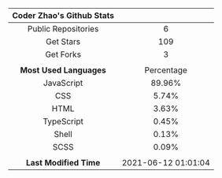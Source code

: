 | **Coder Zhao's Github Stats** | |
|:-:|:-:|
| Public Repositories | 6 |
| Get Stars | 109 |
| Get Forks | 3 |
| | |
| **Most Used Languages** | Percentage |
| JavaScript | 89.96% |
| CSS | 5.74% |
| HTML | 3.63% |
| TypeScript | 0.45% |
| Shell | 0.13% |
| SCSS | 0.09% |
| | |
| **Last Modified Time** | 2021-06-12 01:01:04 |